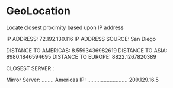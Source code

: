 # GeoLocation
Locate closest proximity based upon IP address

IP ADDRESS: 72.192.130.116
IP ADDRESS SOURCE: San Diego

DISTANCE TO AMERICAS: 8.5593436982619
DISTANCE TO ASIA: 8980.1846594695
DISTANCE TO EUROPE: 8822.1267820389

CLOSEST SERVER :

Mirror Server: ........ Americas
IP: ........................... 209.129.16.5
